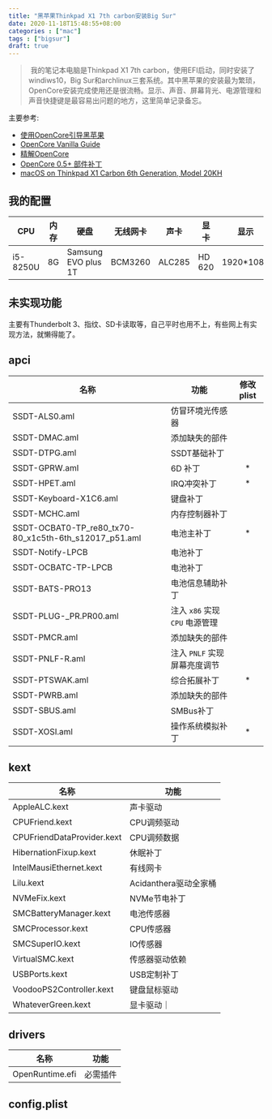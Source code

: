 ```yaml
---
title: "黑苹果Thinkpad X1 7th carbon安装Big Sur"
date: 2020-11-18T15:48:55+08:00
categories : ["mac"]
tags : ["bigsur"]
draft: true
---
```

> 我的笔记本电脑是Thinkpad X1 7th carbon，使用EFI启动，同时安装了windiws10，Big Sur和archlinux三套系统。其中黑苹果的安装最为繁琐，OpenCore安装完成使用还是很流畅。显示、声音、屏幕背光、电源管理和声音快捷键是最容易出问题的地方，这里简单记录备忘。

主要参考:
* [使用OpenCore引导黑苹果](https://blog.xjn819.com/post/opencore-guide.html)
* [OpenCore Vanilla Guide](https://khronokernel-2.gitbook.io/opencore-vanilla-desktop-guide/)
* [精解OpenCore](https://blog.daliansky.net/OpenCore-BootLoader.html)
* [OpenCore 0.5+ 部件补丁](https://github.com/daliansky/OC-littl)
* [macOS on Thinkpad X1 Carbon 6th Generation, Model 20KH](https://github.com/tylernguyen/x1c6-hackintosh)

## 我的配置
|CPU|内存|硬盘|无线网卡|声卡|显卡|显示|
|---|----|----|--------|----|----|----|
|i5-8250U|8G|Samsung EVO plus 1T|BCM3260|ALC285|HD 620|1920*1080|
## 未实现功能

主要有Thunderbolt 3、指纹、SD卡读取等，自己平时也用不上，有些网上有实现方法，就懒得能了。

## apci
|名称|功能|修改plist|
|----|----|:-------:|
|SSDT-ALS0.aml|仿冒环境光传感器||
|SSDT-DMAC.aml|添加缺失的部件||
|SSDT-DTPG.aml|SSDT基础补丁||
|SSDT-GPRW.aml|6D 补丁|*|
|SSDT-HPET.aml| IRQ冲突补丁|*|
|SSDT-Keyboard-X1C6.aml|键盘补丁||
|SSDT-MCHC.aml|内存控制器补丁||
|SSDT-OCBAT0-TP_re80_tx70-80_x1c5th-6th_s12017_p51.aml|电池主补丁|*|
|SSDT-Notify-LPCB|电池补丁||
|SSDT-OCBATC-TP-LPCB|电池补丁||
|SSDT-BATS-PRO13|电池信息辅助补丁||
|SSDT-PLUG-_PR.PR00.aml|注入 `x86` 实现 `CPU` 电源管理||
|SSDT-PMCR.aml|添加缺失的部件||
|SSDT-PNLF-R.aml|注入 `PNLF` 实现屏幕亮度调节||
|SSDT-PTSWAK.aml|综合拓展补丁|*|
|SSDT-PWRB.aml|添加缺失的部件||
|SSDT-SBUS.aml|SMBus补丁||
|SSDT-XOSI.aml|操作系统模拟补丁|*|
## kext
|名称|功能|
|----|----|
|AppleALC.kext|声卡驱动|
|CPUFriend.kext|CPU调频驱动|
|CPUFriendDataProvider.kext|CPU调频数据|
|HibernationFixup.kext|休眠补丁|
|IntelMausiEthernet.kext|有线网卡|
|Lilu.kext|Acidanthera驱动全家桶|
|NVMeFix.kext|NVMe节电补丁|
|SMCBatteryManager.kext|电池传感器|
|SMCProcessor.kext|CPU传感器|
|SMCSuperIO.kext|IO传感器|
|VirtualSMC.kext|传感器驱动依赖|
|USBPorts.kext|USB定制补丁|
|VoodooPS2Controller.kext|键盘鼠标驱动|
|WhateverGreen.kext|显卡驱动｜
## drivers
|名称|功能|
|----|----|
|OpenRuntime.efi|必需插件|
## config.plist


